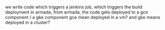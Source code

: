 we write code which triggers a jenkins job, which triggers the build deployment in armada, 
from armada, the code gets deployed to a gce component / a gke component
gce mean deployed in a vm? and gke means deployed in a cluster?